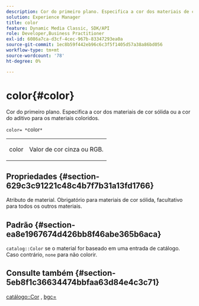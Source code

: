 ```yaml
---
description: Cor do primeiro plano. Especifica a cor dos materiais de cor sólida ou a cor do aditivo para os materiais coloridos.
solution: Experience Manager
title: color
feature: Dynamic Media Classic, SDK/API
role: Developer,Business Practitioner
exl-id: 6086a7ca-d3cf-4cec-967b-83347293ea0a
source-git-commit: 1ec8b59f442eb96c6c3f5f1405d57a38a86bd056
workflow-type: tm+mt
source-wordcount: '78'
ht-degree: 0%

---
```


# color{#color}

Cor do primeiro plano. Especifica a cor dos materiais de cor sólida ou a cor do aditivo para os materiais coloridos.

`color= *`color`*`

<table id="simpletable_C5AF9074CCA64EA5921772DF3F7E0F55"> 
 <tr class="strow"> 
  <td class="stentry"> <p><span class="varname"> color</span> </p> </td> 
  <td class="stentry"> <p>Valor de cor cinza ou RGB. </p></td> 
 </tr> 
</table>

## Propriedades {#section-629c3c91221c48c4b7f7b31a13fd1766}

Atributo de material. Obrigatório para materiais de cor sólida, facultativo para todos os outros materiais.

## Padrão {#section-ea8e1967674d426bb8f46abe365b6aca}

`catalog::Color` se o material for baseado em uma entrada de catálogo. Caso contrário, `none` para não colorir.

## Consulte também {#section-5eb8f1c36634474bbfaa63d84e4c3c71}

[catálogo::Cor](../../../../../ir-api/material-cat/image-rendering-api-ref/c-ir-material-catalog/c-ir-material-data-reference/r-ir-cat-color.md#reference-7639487fe0ac48beb9e8afa4dc845552) ,  [bgc=](../../../../../ir-api/http-protocol/image-rendering-api-ref/c-ir-http-protocol-ref/c-ir-http-protocol-command-reference/r-ir-bgc.md#reference-3f5c78cea01c4a85aa582076d23aebb0)
